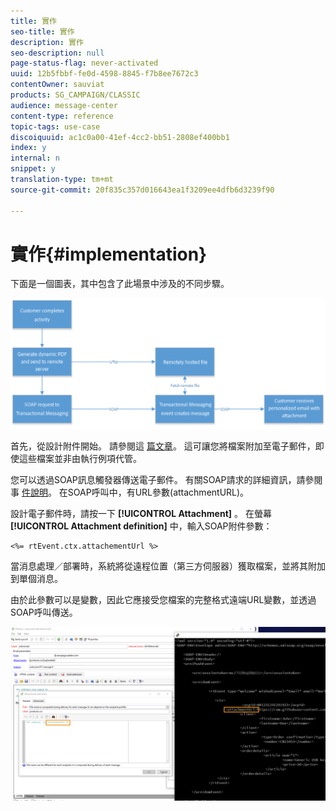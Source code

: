 ```yaml
---
title: 實作
seo-title: 實作
description: 實作
seo-description: null
page-status-flag: never-activated
uuid: 12b5fbbf-fe0d-4598-8845-f7b8ee7672c3
contentOwner: sauviat
products: SG_CAMPAIGN/CLASSIC
audience: message-center
content-type: reference
topic-tags: use-case
discoiquuid: ac1c0a00-41ef-4cc2-bb51-2808ef400bb1
index: y
internal: n
snippet: y
translation-type: tm+mt
source-git-commit: 20f835c357d016643ea1f3209ee4dfb6d3239f90

---
```



# 實作{#implementation}

下面是一個圖表，其中包含了此場景中涉及的不同步驟。

![](assets/message-center-uc1.png)

首先，從設計附件開始。 請參閱這 [篇文章](../../delivery/using/attaching-files.md#attach-a-personalized-file)。 這可讓您將檔案附加至電子郵件，即使這些檔案並非由執行例項代管。

您可以透過SOAP訊息觸發器傳送電子郵件。 有關SOAP請求的詳細資訊，請參閱事 [件說明](../../message-center/using/event-description.md)。 在SOAP呼叫中，有URL參數(attachmentURL)。

設計電子郵件時，請按一下 **[!UICONTROL Attachment]** 。 在螢幕 **[!UICONTROL Attachment definition]** 中，輸入SOAP附件參數：

```
<%= rtEvent.ctx.attachementUrl %>
```

當消息處理／部署時，系統將從遠程位置（第三方伺服器）獲取檔案，並將其附加到單個消息。

由於此參數可以是變數，因此它應接受您檔案的完整格式遠端URL變數，並透過SOAP呼叫傳送。

![](assets/message-center-uc2.png)

